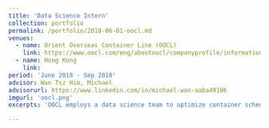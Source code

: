 ```yaml
---
title: 'Data Science Intern'
collection: portfolio
permalink: /portfolio/2018-06-01-oocl.md
venues:
  - name: Orient Overseas Container Line (OOCL)
    link: https://www.oocl.com/eng/aboutoocl/companyprofile/informationtechnology/Pages/default.aspx
  - name: Hong Kong
    link: 
period: 'June 2018 - Sep 2018'
advisor: Wan Tsz Him, Michael
advisorurl: https://www.linkedin.com/in/michael-wan-aaba49186
imgurl: 'oocl.png'
excerpts: 'OOCL employs a data science team to optimize container scheduling and routing. It was meaningful for me to have witnessed the application of Machine Learning techniques in the industry. My work involved: Predicting empty-container daily release-return quantity for ports across the world with time series models, with performances surpassing that developed by MSRA for Long Beach Port; Imputing vessel utility and empty container re-stowage with boosting, attained performance gain upon existing implementation.'

---
```

